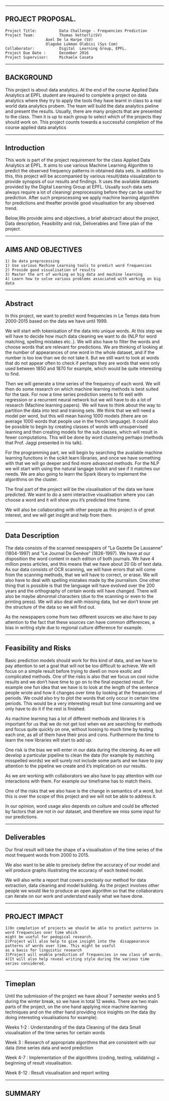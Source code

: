 
---------------------------------------------------------------------------------------------------------------------------
PROJECT PROPOSAL.
---------------------------------------------------------------------------------------------------------------------------

	Project Title: 			Data Challenge - Frequencies Prediction
	Project Team: 			Thomas Vetterli(SV) 
					  Axel De la Harpe (SV) 
					  Olagoke Lukman Olabisi (Sys Com)
	Collaborator: 			Digital  Learning Group, EPFL.
	Project Due Date :	 	December 2016
	Project Supervisor:		Michaele Casata


---------------------------------------------------------------------------------------------------------------------------
BACKGROUND
-----------------------------------------------------------------------------------------------------------------------------
This project is about data analytics. At the end of the course Applied Data Analytics at EPFL student are required to complete a project on data analytics where they try to apply the tools they have learnt in class to a real world data analytics probem. The team will build the data analytics pieline and present the results. Usually, there are many projects that are presented to the class. Then it is up to each group to select which of the projects they should work on.
This project counts towards a successful completion of the course applied data analytics

---------------------------------------------------------------------------------------------------------------------------
Introduction
-----------------------------------------------------------------------------------------------------------------------------
This work is part of the project requirement for the class Applied Data Analytics at EPFL. It aims to use various Machine Learning Algorithm to predict the observed  frequency patterns in obtained data sets. In addition to this, this project will be accompanied by various result/data visualization  to provide synopsis of our results and findings.
It uses the available datasets provided by the Digital Learning Group at  EPFL. Usually such data sets always require a lot of cleaning/ preprocessing before they can be used for prediction. After such preprocessing we apply machine learning algorithm for predictions and theafter provide good visualisation for any observed trend.

Below,We provide aims and objectives, a brief abstrcact about the project, Data description, Feasibility and risk, Deliverables and Time plan of the project. 

---------------------------------------------------------------------------------------------------------------------------
AIMS AND OBJECTIVES
-----------------------------------------------------------------------------------------------------------------------------

	1) Do data preprocessing
	1) Use various Machine Learning tools to predict word frequencies
	2) Provide good visualisation of results
	3) Master the art of working on big data and machine learning
	4) Learn how to solve various problems associated with working on big data

---------------------------------------------------------------------------------------------------------------------------
Abstract
-----------------------------------------------------------------------------------------------------------------------------

In this project, we want to predict word frequencies in Le Temps data from 2000-2015 based on the data we have until 1999. 

We will start with tokenisation of the data into unique words. At this step we will have to decide how much data cleaning we want to do (NLP for word matching, spelling mistakes etc..). We will also have to filter the words and choose words that are relevant for predictions. We are thinking of looking at the number of appearances of one word in the whole dataset, and if the number is too low than we do not take it. But we still want to look at words that do not appear often to check if perhaps they are words that were only used between 1850 and 1870 for example, which would be quite interesting to find.

Then we will generate a time series of the frequency of each word. We will then do some research on which machine learning methods is best suited for the task. For now a time series prediction seems to fit well with regression or a recurrent neural network but we will have to do a lot of research (Machine learning papers). We will have to think about the way to partition the data into test and training sets. We think that we will need a model per word, but this will mean having 1000 models (there are on average 1000 words that people use in the french language). It could also be possible to begin by creating classes of words with unsupervised learning and then creating models for the sub classes, which will result in fewer computations. This will be done by word clustering perhaps (methods that Prof. Jaggi presented in his talk).

For the programming part, we will begin by searching the available machine learning functions in the scikit learn libraries, and once we have something with that we will go deeper and find more advanced methods. For the NLP we will start with using the natural langage toolkit and see if it matches our needs. We are also going to learn the Spark library to implement the algorithms on the cluster.

The final part of the project will be the visualisation of the data we have predicted. We want to do a semi interactive visualisation where you can choose a word and it will show you it’s predicted time frame.

We will also be collaborating with other people as this project is of great interest, and we will get insight and help from them. 

-----------------------------------------------------------------------------------------------------------------------------
Data Description
-----------------------------------------------------------------------------------------------------------------------------

The data consists of the scanned newspapers of "La Gazette De Lausanne" (1804-1997) and "Le Journal De Genève" (1826-1997). We have at our disposition the word content in each edition of both journals. We have 4 million press articles, and this means that we have about 20 Gb of text data. As our data consists of OCR scanning, we will have errors that will come from the scanning methods, that we will have to correct, or erase. We will also have to deal with spelling mistakes made by the journalism. One other thing that is possible is that the language will have evolved over the 200 years and the orthography of certain words will have changed. There will also be maybe abnormal characters (due to the scanning or even to the printing press). We will also deal with missing data, but we don’t know yet the structure of the data so we will find out.

As the newspapers come from two different sources we also have to pay attention to the fact that these sources can have common differences, a bias in writing style due to regional culture difference for example.

-----------------------------------------------------------------------------------------------------------------------------
Feasibility and Risks
-----------------------------------------------------------------------------------------------------------------------------

Basic prediction models should work for this kind of data, and we have to pay attention to set a goal that will not be too difficult to achieve. We will focus on a simple result before trying to dwell on more exotic and complicated methods. One of the risks is also that we focus on cool niche results and we don’t have time to go on to the final expected result. For example one fun idea that we have is to look at the length of the sentence people wrote and how it changes over time by looking at the frequencies of periods. We could also try to plot the words that only occur in certain time periods. This would be a very interesting result but time consuming and we only have to do it if the rest is finished.

As machine learning has a lot of different methods and libraries it is important for us that we do not get lost when we are searching for methods and focus quite quickly on one, without loosing to much time by testing each one, as all of them have their pros and cons. Furthermore the time to learn the new libraries will start to add up.

One risk is the bias we will enter in our data during the cleaning. As we will develop a particular pipeline to clean the data (for example by matching misspelled words) we will surely not include some parts and we have to pay attention to the pipeline we create and it’s implication on our results.

As we are working with collaborators we also have to pay attention with our interactions with them. For example our timeframe has to match theirs.

One of the risks that we also have is the change in semantics of a word, but this is over the scope of this project and we will not be able to address it.

In our opinion, word usage also depends on culture and could be affected by factors that are not in our dataset, and therefore we miss some input for our predictions.

-----------------------------------------------------------------------------------------------------------------------------
Deliverables
-----------------------------------------------------------------------------------------------------------------------------

Our final result will take the shape of a visualisation of the time series of the most frequent words from 2000 to 2015.

We also want to be able to precisely define the accuracy of our model and will produce graphs illustrating the accuracy of each tested model.

We will also write a report that covers precisely our method for data extraction, data cleaning and model building. As the project involves other people we would like to produce an open algorithm so that the collaborators can iterate on our work and understand easily what we have done.

---------------------------------------------------------------------------------------------------------------------------
PROJECT IMPACT
---------------------------------------------------------------------------------------------------------------------------

	1)On completion of projects we should be able to predict patterns in word frequencies over time which 
	might be useful for pedogical research.
	2)Project will also help to give insight into the  disappearance patterns of words over time. This might be useful 
	as a basis for linguistic research
	3)Project will enable prediction of frequencies in new class of words.
	4)It will also help reveal writing style during the various time series considered.
-----------------------------------------------------------------------------------------------------------------------------
Timeplan
-----------------------------------------------------------------------------------------------------------------------------

Until the submission of the project we have about 7 semester weeks and 5 during the winter break, so we have in total 12 weeks. There are two main parts of the project, on the one hand applying nice machine learning techniques and on the other hand providing nice insights on the data (by doing interesting visualisations for example).

Weeks 1-2 : Understanding of the data
	    Cleaning of the data
	    Small visualisation of the time series for certain words

Week 3 : Research of appropriate algorithms that are consistent with our data (time series data and word 			    prediction 

Week 4-7 : Implementation of the algorithms (coding, testing, validating) + beginning of result visualisation.

Week 8-12 : Result visualisation and report writing

-----------------------------------------------------------------------------------------------------------------------------
SUMMARY
-----------------------------------------------------------------------------------------------------------------------------











